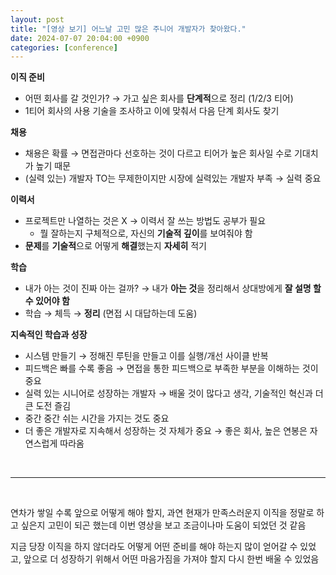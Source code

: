 ```yaml
---
layout: post
title: "[영상 보기] 어느날 고민 많은 주니어 개발자가 찾아왔다."
date: 2024-07-07 20:04:00 +0900
categories: [conference]
---
```


**이직 준비**

- 어떤 회사를 갈 것인가? → 가고 싶은 회사를 **단계적**으로 정리 (1/2/3 티어)
- 1티어 회사의 사용 기술을 조사하고 이에 맞춰서 다음 단계 회사도 찾기

**채용**

- 채용은 확률 → 면접관마다 선호하는 것이 다르고 티어가 높은 회사일 수로 기대치가 높기 때문
- (실력 있는) 개발자 TO는 무제한이지만 시장에 실력있는 개발자 부족 → 실력 중요

**이력서**

- 프로젝트만 나열하는 것은 X → 이력서 잘 쓰는 방법도 공부가 필요
    - 뭘 잘하는지 구체적으로, 자신의 **기술적 깊이**를 보여줘야 함
- **문제**를 **기술적**으로 어떻게 **해결**했는지 **자세히** 적기

**학습**

- 내가 아는 것이 진짜 아는 걸까? → 내가 **아는 것**을 정리해서 상대방에게 **잘 설명 할 수 있어야 함**
- 학습 → 체득 → **정리** (면접 시 대답하는데 도움)

**지속적인 학습과 성장**

- 시스템 만들기 → 정해진 루틴을 만들고 이를 실행/개선 사이클 반복
- 피드백은 빠를 수록 좋음 → 면접을 통한 피드백으로 부족한 부분을 이해하는 것이 중요
- 실력 있는 시니어로 성장하는 개발자 → 배울 것이 많다고 생각, 기술적인 혁신과 더 큰 도전 즐김
- 중간 중간 쉬는 시간을 가지는 것도 중요
- 더 좋은 개발자로 지속해서 성장하는 것 자체가 중요 → 좋은 회사, 높은 연봉은 자연스럽게 따라옴

<br/>

---

<br/>

연차가 쌓일 수록 앞으로 어떻게 해야 할지, 과연 현재가 만족스러운지 이직을 정말로 하고 싶은지 고민이 되곤 했는데 이번 영상을 보고 조금이나마 도움이 되었던 것 같음

지금 당장 이직을 하지 않더라도 어떻게 어떤 준비를 해야 하는지 많이 얻어갈 수 있었고, 앞으로 더 성장하기 위해서 어떤 마음가짐을 가져야 할지 다시 한번 배울 수 있었음